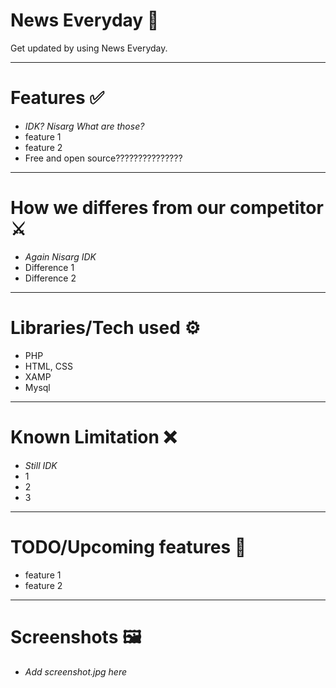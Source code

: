 # News Everyday 📰
Get updated by using News Everyday.
***
# Features ✅
- _IDK? Nisarg What are those?_  
- feature 1
- feature 2
- Free and open source???????????????
***
# How we differes from our competitor ⚔️
- _Again Nisarg IDK_
- Difference 1
- Difference 2
***
# Libraries/Tech used ⚙️
- PHP
- HTML, CSS
- XAMP
- Mysql
***
# Known Limitation ❌
- _Still IDK_
- 1
- 2
- 3
***
# TODO/Upcoming features 📅
- feature 1
- feature 2
***
# Screenshots 🖼️
- _Add screenshot.jpg here_
